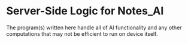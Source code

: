 # Server-Side Logic for Notes_AI

The program(s) written here handle all of AI functionality and any other computations that may not be efficient to run on device itself.
